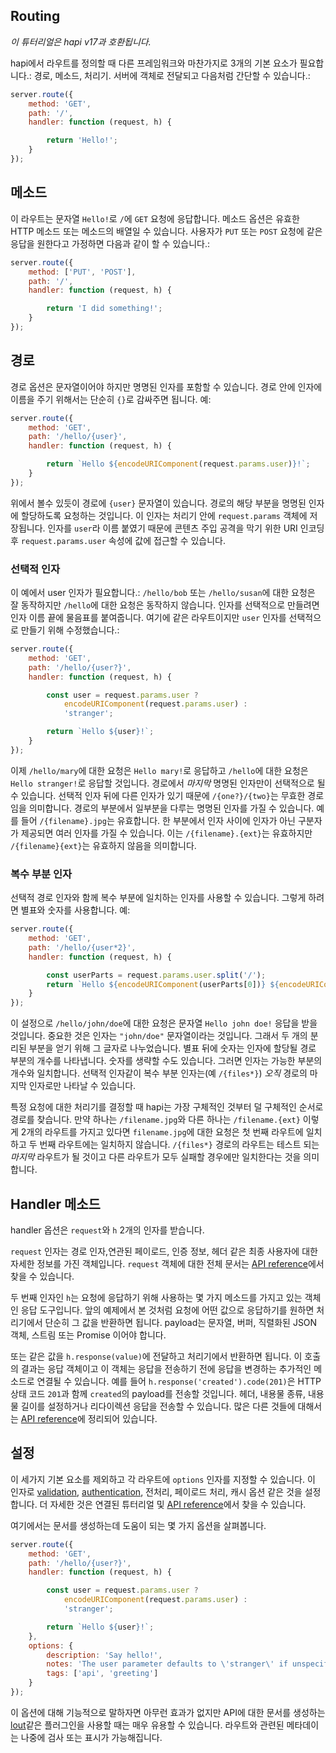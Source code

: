 ## Routing

_이 튜터리얼은 hapi v17과 호환됩니다._

hapi에서 라우트를 정의할 때 다른 프레임워크와 마찬가지로 3개의 기본 요소가 필요합니다.: 경로, 메소드, 처리기. 서버에 객체로 전달되고 다음처럼 간단할 수 있습니다.:

```javascript
server.route({
    method: 'GET',
    path: '/',
    handler: function (request, h) {

        return 'Hello!';
    }
});
```

## 메소드

이 라우트는 문자열 `Hello!`로 `/`에 `GET` 요청에 응답합니다. 메소드 옵션은 유효한 HTTP 메소드 또는 메소드의 배열일 수 있습니다. 사용자가 `PUT` 또는 `POST` 요청에 같은 응답을 원한다고 가정하면 다음과 같이 할 수 있습니다.: 

```javascript
server.route({
    method: ['PUT', 'POST'],
    path: '/',
    handler: function (request, h) {

        return 'I did something!';
    }
});
```

## 경로

경로 옵션은 문자열이어야 하지만 명명된 인자를 포함할 수 있습니다. 경로 안에 인자에 이름을 주기 위해서는 단순히 `{}`로 감싸주면 됩니다. 예:

```javascript
server.route({
    method: 'GET',
    path: '/hello/{user}',
    handler: function (request, h) {

        return `Hello ${encodeURIComponent(request.params.user)}!`;
    }
});
```

위에서 볼수 있듯이 경로에 `{user}` 문자열이 있습니다. 경로의 해당 부분을 명명된 인자에 할당하도록 요청하는 것입니다. 이 인자는 처리기 안에 `request.params` 객체에 저장됩니다. 인자를 `user`라 이름 붙였기 때문에 콘텐츠 주입 공격을 막기 위한 URI 인코딩 후 `request.params.user` 속성에 값에 접근할 수 있습니다.

### 선택적 인자

이 예에서 user 인자가 필요합니다.: `/hello/bob` 또는 `/hello/susan`에 대한 요청은 잘 동작하지만 `/hello`에 대한 요청은 동작하지 않습니다. 인자를 선택적으로 만들려면 인자 이름 끝에 물음표를 붙여줍니다. 여기에 같은 라우트이지만 `user` 인자를 선택적으로 만들기 위해 수정했습니다.:  

```javascript
server.route({
    method: 'GET',
    path: '/hello/{user?}',
    handler: function (request, h) {

        const user = request.params.user ?
            encodeURIComponent(request.params.user) :
            'stranger';

        return `Hello ${user}!`;
    }
});
```

이제 `/hello/mary`에 대한 요청은 `Hello mary!`로 응답하고 `/hello`에 대한 요청은 `Hello stranger!`로 응답할 것입니다. 경로에서 *마지막* 명명된 인자만이 선택적으로 될 수 있습니다. 선택적 인자 뒤에 다른 인자가 있기 때문에 `/{one?}/{two}`는 무효한 경로임을 의미합니다. 경로의 부분에서 일부분을 다루는 명명된 인자를 가질 수 있습니다. 예를 들어 `/{filename}.jpg`는 유효합니다. 한 부분에서 인자 사이에 인자가 아닌 구분자가 제공되면 여러 인자를 가질 수 있습니다. 이는 `/{filename}.{ext}`는 유효하지만 `/{filename}{ext}`는 유효하지 않음을 의미합니다.

### 복수 부분 인자

선택적 경로 인자와 함께 복수 부분에 일치하는 인자를 사용할 수 있습니다. 그렇게 하려면 별표와 숫자를 사용합니다. 예:

```javascript
server.route({
    method: 'GET',
    path: '/hello/{user*2}',
    handler: function (request, h) {

        const userParts = request.params.user.split('/');
        return `Hello ${encodeURIComponent(userParts[0])} ${encodeURIComponent(userParts[1])}!`;
    }
});
```

이 설정으로 `/hello/john/doe`에 대한 요청은 문자열 `Hello john doe!` 응답을 받을 것입니다. 중요한 것은 인자는 `"john/doe"` 문자열이라는 것입니다. 그래서 두 개의 분리된 부분을 얻기 위해 그 글자로 나누었습니다. 별표 뒤에 숫자는 인자에 할당될 경로 부분의 개수를 나타냅니다. 숫자를 생략할 수도 있습니다. 그러면 인자는 가능한 부분의 개수와 일치합니다. 선택적 인자같이 복수 부분 인자는(예 `/{files*}`) *오직* 경로의 마지막 인자로만 나타날 수 있습니다. 

특정 요청에 대한 처리기를 결정할 때 hapi는 가장 구체적인 것부터 덜 구체적인 순서로 경로를 찾습니다. 만약 하나는 `/filename.jpg`와 다른 하나는 `/filename.{ext}` 이렇게 2개의 라우트를 가지고 있다면 `filename.jpg`에 대한 요청은 첫 번째 라우트에 일치하고 두 번째 라우트에는 일치하지 않습니다. `/{files*}` 경로의 라우트는 테스트 되는 *마지막* 라우트가 될 것이고 다른 라우트가 모두 실패할 경우에만 일치한다는 것을 의미합니다. 

## Handler 메소드

handler 옵션은 `request`와 `h` 2개의 인자를 받습니다.

`request` 인자는 경로 인자,연관된 페이로드, 인증 정보, 헤더 같은 최종 사용자에 대한 자세한 정보를 가진 객체입니다. `request` 객체에 대한 전체 문서는 [API reference](/api#request-properties)에서 찾을 수 있습니다.

두 번째 인자인 `h`는 요청에 응답하기 위해 사용하는 몇 가지 메소드를 가지고 있는 객체인 응답 도구입니다. 앞의 예제에서 본 것처럼 요청에 어떤 값으로 응답하기를 원하면 처리기에서 단순히 그 값을 반환하면 됩니다. payload는 문자열, 버퍼, 직렬화된 JSON 객체, 스트림 또는 Promise 이어야 합니다. 

또는 같은 값을 `h.response(value)`에 전달하고 처리기에서 반환하면 됩니다. 이 호출의 결과는 응답 객체이고 이 객체는 응답을 전송하기 전에 응답을 변경하는 추가적인 메소드로 연결될 수 있습니다. 예를 들어 `h.response('created').code(201)`은 HTTP 상태 코드 `201`과 함께 `created`의 payload를 전송할 것입니다. 헤더, 내용물 종류, 내용물 길이를 설정하거나 리다이렉션 응답을 전송할 수 있습니다. 많은 다른 것들에 대해서는 [API reference](/api#response-toolkit)에 정리되어 있습니다.

## 설정

이 세가지 기본 요소를 제외하고 각 라우트에 `options` 인자를 지정할 수 있습니다. 이 인자로 [validation](/tutorials/validation), [authentication](/tutorials/auth), 전처리, 페이로드 처리, 캐시 옵션 같은 것을 설정합니다. 더 자세한 것은 연결된 튜터리얼 및 [API reference](/api#route-options)에서 찾을 수 있습니다.

여기에서는 문서를 생성하는데 도움이 되는 몇 가지 옵션을 살펴봅니다.

```javascript
server.route({
    method: 'GET',
    path: '/hello/{user?}',
    handler: function (request, h) {

        const user = request.params.user ?
            encodeURIComponent(request.params.user) :
            'stranger';

        return `Hello ${user}!`;
    },
    options: {
        description: 'Say hello!',
        notes: 'The user parameter defaults to \'stranger\' if unspecified',
        tags: ['api', 'greeting']
    }
});
```

이 옵션에 대해 기능적으로 말하자면 아무런 효과가 없지만 API에 대한 문서를 생성하는 [lout](https://github.com/hapijs/lout)같은 플러그인을 사용할 때는 매우 유용할 수 있습니다. 라우트와 관련된 메타데이는 나중에 검사 또는 표시가 가능해집니다.
